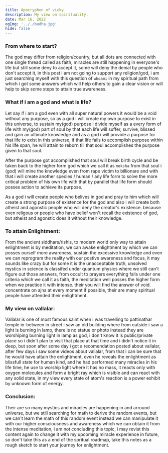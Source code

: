 ```yaml
---
title: Apocryphon of vicky
description: My view on spirituality.
date: Mar 16, 2022
ogImg: '.././budha.jpg'
hide: false
---
```


### From where to start?

The god may differ from religion/country, but all dots are connected with one single thread called as faith, miracles are still happening in everyone's life but still some deny to accept it, some will deny the denial by people who don't accept it, in this post i am not going to support any religion/god, i am just searching myself with this question of `whoami` in my spiritual path from which i got some answers which will help others to gain a clear vision or  will help to skip some steps to attain true awareness.


### What if i am a god and what is life?

Let say if i am a god even with all super natural powers it would be a void without any purpose, so as a god
i will create my own purpose to exist in this universe, to sustain my(god) purpose i divide myself as a every form of life with my(god) part of soul by that each life will suffer, survive, blissed and gain an ultimate knowledge and as a god i will provide a purpose for that life to exist in this universe, if that life fails to accomplish purpose within his life span, he will attain to reborn till that soul accomplishes the purpose given to that soul.

After the purpose got accomplished that soul will break birth cycle and be taken back to the higher form god which we call it as `moksha` from that soul i (god) will mine the knowledge even from rape victim to billionare and with that i will create another species / human / any life form to solve the more critical problem of his own life with that by parallel that life form should posses action to achieve its purpose.

As a god i will create people who belives in god and pray to him which will create a strong purpose of existence for the god and also i will create both atheist and agonstic people who will deny the creator's existence. because even religous or people who have belief won't recall the existence of god, but atheist and agonstic does it without their knowledge.

### To attain Enlightment:

From the ancient siddhars/rishis, to modern world only way to attain enlightment is by meditation, we can awake enlightment by which we can posses ourself more awareness, sustain the excessive knowledge and even we can reprogram the reality with our postive awareness and focus, it may sounds like crazy but for some it is the unacceptable truth, unsolved mystics in science is classifed under quantum physics where we still can't figure out those answers, from occult to prayers everything falls under one criteria which we call it as faith, the meditation well posses the higher form when we practice it with intense. their you will find the answer of void. concentrate on ajna at every moment if possible, their are many spiritual people have attended their enlightment.

### My view on vallalar:

Vallalar is one of most famous saint when i was travelling to pattinathar temple in-between in street i saw an old building where from outside i saw a light is burning in lamp, there is no statue or photo instead they are worshiping burning light in lamp as god, i don't know it is public/private place so i didn't plan to visit that place at that time and i didn't notice it in deep, but soon after some day i got a recomendation posted about vallalar, after few days i saw some videos about vallalar, from that i can be sure that he would have attain the enlightment, even he reveals the enlightment as blissfull state for human kind, and he had performed many miracles in his life time, he use to worship light where it has no mass, it reacts only with oxygen molecules and form a bright ray which is visible and can react with any solid state,
in my view every state of atom's reaction is a power exhibit by unknown form of energy.

### Conclusion:

Their are so many mystics and miracles are happening in and arround universe, but we still searching for math to derive the random events, but we can't learn the math of this random event instead we can manipulate it with our higher consciousness and awareness which we can obtain it from the intense meditation, i am not concluding this topic, i may revist this content again to change it with my upcoming miracle experience in future, so don't take this as a end of the spritual roadmap, take this notes as a rough sketch to start your journey for enlightment.



